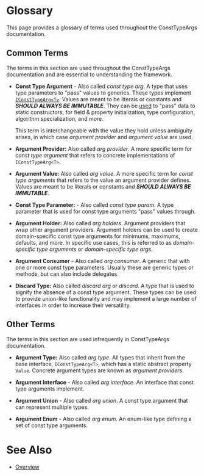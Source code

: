 # Glossary

This page provides a glossary of terms used throughout the ConstTypeArgs documentation.

## Common Terms

The terms in this section are used throughout the ConstTypeArgs documentation and are essential to understanding the framework.

* **Const Type Argument** -  Also called *const type arg*. A type that uses type parameters to "pass" values to generics. These types implement [`IConstTypeArg<T>`](https://github.com/zacharylayne/ConstTypeArgs/blob/master/Source/ConstTypeArgs.Core/IConstTypeArg.cs). Values are meant to be literals or constants and ***SHOULD ALWAYS BE IMMUTABLE***. They can be [used](https://github.com/zacharylayne/ConstTypeArgs/blob/master/Documentation/Use%20Cases.md) to "pass" data to static constructors, for field & property initialization, type configuration, algorithm specialization, and more.
  
  This term is interchangeable with the value they hold unless ambiguity arises, in which case *argument provider* and *argument value* are used.

* **Argument Provider:** Also called *arg provider*. A more specific term for *const type argument* that refers to concrete implementations of `IConstTypeArg<T>`. 

* **Argument Value:**  Also called *arg value*. A more specific term for *const type arguments* that refers to the value an argument provider defines. Values are meant to be literals or constants and ***SHOULD ALWAYS BE IMMUTABLE***.

* **Const Type Parameter:** - Also called *const type param*. A type parameter that is used for const type arguments "pass" values through.

* **Argument Holder:** Also called *arg holders*. Argument providers that wrap other argument providers. Argument holders can be used to create domain-specific const type arguments for minimums, maximums, defaults, and more. In specific use cases, this is referred to as *domain-specific type arguments* or *domain-specific type args*.

* **Argument Consumer** - Also called *arg consumer*. A generic that with one or more const type parameters. Usually these are generic types or methods, but can also include delegates.

* **Discard Type:** Also called *discard arg* or *discard*. A type that is used to signify the absence of a const type argument. These types can be used to provide union-like functionality and may implement a large number of interfaces in order to increase their versatility.

## Other Terms

The terms in this section are used infrequently in ConstTypeArgs documentation.

* **Argument Type:** Also called *arg type*. All types that inherit from the base interface, `IConstTypeArg<T>`, which has a static abstract property `Value`. Concrete argument types are known as *argument providers*. 

* **Argument Interface** - Also called *arg interface*. An interface that const type arguments implement.

* **Argument Union** - Also called *arg union*. A const type argument that can represent multiple types.

* **Argument Enum** - Also called *arg enum*. An enum-like type defining a set of const type arguments.

# See Also

* [Overview](https://github.com/zacharylayne/ConstTypeArgs/blob/master/Documentation/README.md)